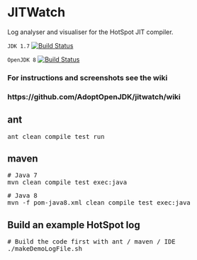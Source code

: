 JITWatch
========

Log analyser and visualiser for the HotSpot JIT compiler.

```JDK 1.7```  [![Build Status](https://adopt-openjdk.ci.cloudbees.com/buildStatus/icon?job=jitwatch)](https://adopt-openjdk.ci.cloudbees.com/job/jitwatch/)

```OpenJDK 8```  [![Build Status](https://adopt-openjdk.ci.cloudbees.com/buildStatus/icon?job=jitwatch/jdk=OpenJDK8)](https://adopt-openjdk.ci.cloudbees.com/job/jitwatch/jdk=OpenJDK8/)

<h3>For instructions and screenshots see the wiki</h3>
<h3>https://github.com/AdoptOpenJDK/jitwatch/wiki</h3>

<h2>ant</h2>
<pre>ant clean compile test run</pre>

<h2>maven</h2>
<pre># Java 7
mvn clean compile test exec:java</pre>
<pre># Java 8
mvn -f pom-java8.xml clean compile test exec:java</pre>

<h2>Build an example HotSpot log</h2>
<pre># Build the code first with ant / maven / IDE
./makeDemoLogFile.sh</pre>
